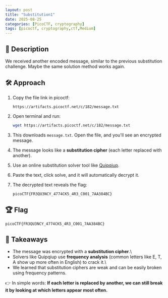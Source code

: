 ```yaml
---
layout: post
title: "Substitution1"
date: 2025-08-25
categories: [PicoCTF, cryptography]
tags: [picoctf, cryptography,ctf,Medium]
---
```

## 🔎 Description

We received another encoded message, similar to the previous
substitution challenge. Maybe the same solution method works again.

## 🛠️ Approach

1.  Copy the file link in picoctf:

        https://artifacts.picoctf.net/c/182/message.txt

2.  Open terminal and run:

    ``` bash
    wget https://artifacts.picoctf.net/c/182/message.txt
    ```

3.  This downloads `message.txt`. Open the file, and you'll see an
    encrypted message.

4.  The message looks like a **substitution cipher** (each letter
    replaced with another).

5.  Use an online substitution solver tool like
    [Quipqiup](https://quipqiup.com/).

6.  Paste the text, click solve, and it will automatically decrypt it.

7.  The decrypted text reveals the flag:

        picoCTF{FR3QU3NCY_4774CK5_4R3_C001_7AA384BC}

## 🏆 Flag

    picoCTF{FR3QU3NCY_4774CK5_4R3_C001_7AA384BC}

## 🧠 Takeaways

-   The message was encrypted with a **substitution cipher**.\
-   Solvers like Quipqiup use **frequency analysis** (common letters
    like E, T, A show up more often in English) to crack it.\
-   We learned that substitution ciphers are weak and can be easily
    broken using frequency patterns.

👉 In simple words: **If each letter is replaced by another, we can
still break it by looking at which letters appear most often.**